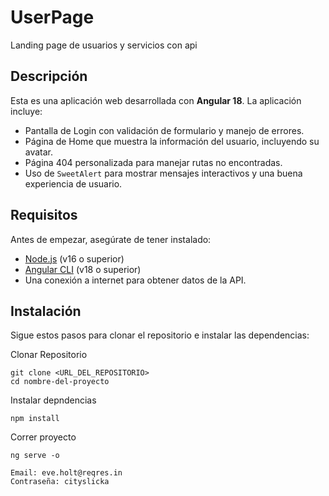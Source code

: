 # UserPage
Landing page de usuarios y servicios con api

## Descripción

Esta es una aplicación web desarrollada con **Angular 18**. La aplicación incluye:
- Pantalla de Login con validación de formulario y manejo de errores.
- Página de Home que muestra la información del usuario, incluyendo su avatar.
- Página 404 personalizada para manejar rutas no encontradas.
- Uso de `SweetAlert` para mostrar mensajes interactivos y una buena experiencia de usuario.

## Requisitos

Antes de empezar, asegúrate de tener instalado:

- [Node.js](https://nodejs.org/) (v16 o superior)
- [Angular CLI](https://angular.io/cli) (v18 o superior)
- Una conexión a internet para obtener datos de la API.

## Instalación

Sigue estos pasos para clonar el repositorio e instalar las dependencias:

Clonar Repositorio
```Clonar el proyecto
git clone <URL_DEL_REPOSITORIO>
cd nombre-del-proyecto
```

Instalar depndencias
```Instalar dependencias
npm install
```
Correr proyecto
```Correr el proyecto
ng serve -o
```

``` credenciales para el login
Email: eve.holt@reqres.in
Contraseña: cityslicka
```

